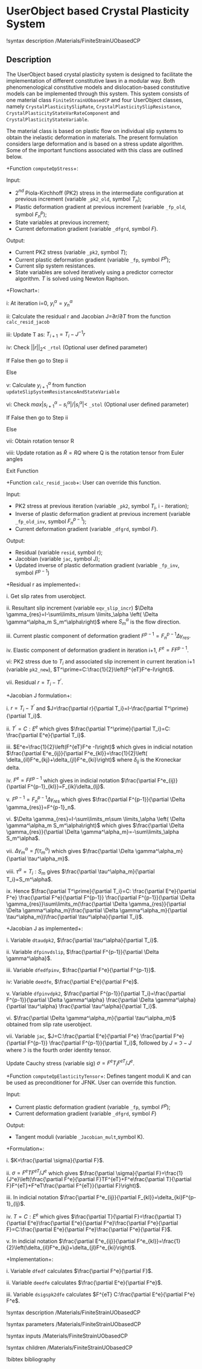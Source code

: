 # UserObject based Crystal Plasticity System

!syntax description /Materials/FiniteStrainUObasedCP

## Description

The UserObject based crystal plasticity system is designed to facilitate the implementation of different constitutive laws in a modular way. Both phenomenological constitutive models and dislocation-based constitutive models can be implemented through this system. This system consists of one material class `FiniteStrainUObasedCP` and four UserObject classes, namely `CrystalPlasticitySlipRate`, `CrystalPlasticitySlipResistance`, `CrystalPlasticityStateVarRateComponent` and `CrystalPlasticityStateVariable`.

The material class is based on plastic flow on individual slip systems to obtain the inelastic deformation in materials. The present formulation considers large deformation and is based on a stress update algorithm. Some of the important functions associated with this class are outlined below.

+Function `computeQpStress`+:

Input:

- 2$^{nd}$ Piola-Kirchhoff (PK2) stress in the intermediate configuration at previous increment (variable `_pk2_old`, symbol $T_n$);
- Plastic deformation gradient at previous increment (variable `_fp_old`, symbol $F^p_n$);
- State variables at previous increment;
- Current deformation gradient (variable `_dfgrd`, symbol $F$).

Output:

- Current PK2 stress (variable `_pk2`, symbol $T$);
- Current plastic deformation gradient (variable `_fp`, symbol $F^p$);
- Current slip system resistances.
- State variables are solved iteratively using a predictor corrector algorithm. $T$ is solved using Newton Raphson.

+Flowchart+:

i: At iteration i=0, $y^\alpha_i=y^\alpha_n$

ii: Calculate the residual r and Jacobian J=$\partial r/\partial T$ from the function `calc_resid_jacob`

iii: Update T as: $T_{i+1}=T_{i}-J^{-1}r$

iv: Check $||r||_2 <$ `_rtol` (Optional user defined parameter)

If False then go to Step ii

Else

v: Calculate $y^\alpha_{i+1}$ from function `updateSlipSystemResistanceAndStateVariable`

vi: Check $max|s^\alpha_{i+1}-s^\alpha_{i}|/|s^\alpha_{i}| <$ `_stol`  (Optional user defined parameter)

If False then go to Step ii

Else

vii: Obtain rotation tensor R

viii: Update rotation as $\tilde{R}=RQ$ where Q is the rotation tensor from Euler angles

Exit Function

+Function `calc_resid_jacob`+:
User can override this function.

Input:

- PK2 stress at previous iteration (variable `_pk2`, symbol $T_i$, i - iteration);
- Inverse of plastic deformation gradient at previous increment (variable `_fp_old_inv`, symbol $F^{p-1}_n$);
- Current deformation gradient (variable `_dfgrd`, symbol $F$).

Output:

- Residual (variable `resid`, symbol r);
- Jacobian (variable `jac`, symbol J);
- Updated inverse of plastic deformation gradient (variable `_fp_inv`, symbol $F^{p-1}$)

+Residual r as implemented+:

i. Get slip rates from userobject.

ii. Resultant slip increment (variable `eqv_slip_incr`) $\Delta \gamma_{res}=I-\sum\limits_m\sum
\limits_\alpha \left( \Delta \gamma^\alpha_m S_m^\alpha\right)$ where $S_m^\alpha$ is the flow direction.

iii. Current plastic component of deformation gradient $F^{p-1}=F^{p-1}_n\Delta \gamma_{res}$.

iv. Elastic component of deformation gradient in iteration i+1, $F^e=FF^{p-1}$.

vi: PK2 stress due to $T_i$ and associated slip increment in current iteration i+1 (variable `pk2_new`), $T^\prime=C:\frac{1}{2}\left(F^{eT}F^e-I\right)$.

vii. Residual $r=T_i-T^\prime$.

+Jacobian J formulation+:

i. $r=T_i-T^\prime$ and $J=\frac{\partial r}{\partial T_i}=I-\frac{\partial T^\prime}{\partial T_i}$.

ii. $T^\prime=C:E^e$ which gives $\frac{\partial T^\prime}{\partial T_i}=C: \frac{\partial E^e}{\partial T_i}$.

iii. $E^e=\frac{1}{2}\left(F^{eT}F^e -I\right)$ which gives in indicial notation $\frac{\partial E^e_{ij}}{\partial F^e_{kl}}=\frac{1}{2}\left( \delta_{il}F^e_{kj}+\delta_{jl}F^e_{ki}\right)$ where $\delta_{ij}$ is the Kroneckar delta.

iv. $F^e=FF^{p-1}$ which gives in indicial notation $\frac{\partial F^e_{ij}}{\partial F^{p-1}_{kl}}=F_{ik}\delta_{lj}$.

v. $F^{p-1}=F^{p-1}_n\Delta \gamma_{res}$ which gives $\frac{\partial F^{p-1}}{\partial \Delta \gamma_{res}}=F^{p-1}_n$.

vi. $\Delta \gamma_{res}=I-\sum\limits_m\sum
\limits_\alpha \left( \Delta \gamma^\alpha_m S_m^\alpha\right)$ which gives $\frac{\partial \Delta \gamma_{res}}{\partial \Delta \gamma^\alpha_m}=-\sum\limits_\alpha S_m^\alpha$.

vii. $\Delta \gamma^\alpha_m=f(\tau_m^\alpha)$  which gives $\frac{\partial \Delta \gamma^\alpha_m}{\partial \tau^\alpha_m}$.

viii. $\tau^\alpha=T_i:S_m$ gives $\frac{\partial \tau^\alpha_m}{\partial  T_i}=S_m^\alpha$.

ix. Hence $\frac{\partial T^\prime}{\partial T_i}=C: \frac{\partial E^e}{\partial F^e} \frac{\partial F^e}{\partial F^{p-1}} \frac{\partial F^{p-1}}{\partial \Delta \gamma_{res}}\sum\limits_m(\frac{\partial \Delta \gamma_{res}}{\partial \Delta \gamma^\alpha_m}\frac{\partial \Delta \gamma^\alpha_m}{\partial \tau^\alpha_m})\frac{\partial \tau^\alpha}{\partial  T_i}$.

+Jacobian J as implemented+:

i. Variable `dtaudpk2`, $\frac{\partial \tau^\alpha}{\partial  T_i}$.

ii. Variable `dfpinvdslip`, $\frac{\partial F^{p-1}}{\partial \Delta \gamma^\alpha}$.

iii. Variable `dfedfpinv`, $\frac{\partial F^e}{\partial F^{p-1}}$.

iv: Variable `deedfe`, $\frac{\partial E^e}{\partial F^e}$.

v. Variable `dfpinvdpk2`, $\frac{\partial F^{p-1}}{\partial T_i}=\frac{\partial F^{p-1}}{\partial \Delta \gamma^\alpha} \frac{\partial \Delta \gamma^\alpha}{\partial \tau^\alpha} \frac{\partial \tau^\alpha}{\partial  T_i}$.

vi. $\frac{\partial \Delta \gamma^\alpha_m}{\partial \tau^\alpha_m}$ obtained from slip rate userobject.

vii. Variable `jac`, $J=C:\frac{\partial E^e}{\partial F^e} \frac{\partial F^e}{\partial F^{p-1}} \frac{\partial F^{p-1}}{\partial T_i}$, followed by $J=\mathfrak{I}-J$ where $\mathfrak{I}$ is the fourth order identity tensor.

Update Cauchy stress (variable sig) $\sigma=F^e T_i F^{eT}/J^e$.

+Function `computeQpElasticityTensor`+:
Defines tangent moduli K and can be used as preconditioner for JFNK. User can override this function.

Input:

- Current plastic deformation gradient (variable `_fp`, symbol $F^p$);
- Current deformation gradient (variable `_dfgrd`, symbol $F$)

Output:

- Tangent moduli (variable `_Jacobian_mult`,symbol K).

+Formulation+:

i. $K=\frac{\partial \sigma}{\partial F}$.

ii. $\sigma=F^eTF^{eT}/J^e$ which gives $\frac{\partial \sigma}{\partial F}=\frac{1}{J^e}\left(\frac{\partial F^e}{\partial F}TF^{eT}+F^e\frac{\partial T}{\partial F}F^{eT}+F^eT\frac{\partial F^{eT}}{\partial F}\right)$.

iii. In indicial notation $\frac{\partial F^e_{ij}}{\partial F_{kl}}=\delta_{ki}F^{p-1}_{lj}$.

iv. $T=C:E^e$ which gives $\frac{\partial T}{\partial F}=\frac{\partial T}{\partial E^e}\frac{\partial E^e}{\partial F^e}\frac{\partial F^e}{\partial F}=C:\frac{\partial E^e}{\partial F^e}\frac{\partial F^e}{\partial F}$.

v. In indicial notation $\frac{\partial E^e_{ij}}{\partial F^e_{kl}}=\frac{1}{2}\left(\delta_{il}F^e_{kj}+\delta_{jl}F^e_{ki}\right)$.

+Implementation+:

i. Variable `dfedf` calculates $\frac{\partial F^e}{\partial F}$.

ii. Variable `deedfe` calculates $\frac{\partial E^e}{\partial F^e}$.

iii. Variable `dsigspk2dfe` calculates $F^{eT} C:\frac{\partial E^e}{\partial F^e} F^e$.


!syntax description /Materials/FiniteStrainUObasedCP

!syntax parameters /Materials/FiniteStrainUObasedCP

!syntax inputs /Materials/FiniteStrainUObasedCP

!syntax children /Materials/FiniteStrainUObasedCP

!bibtex bibliography
